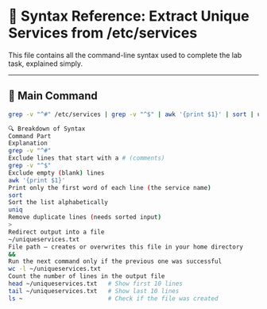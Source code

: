 # 🧾 Syntax Reference: Extract Unique Services from /etc/services

This file contains all the command-line syntax used to complete the lab task, explained simply.

---

## 🔹 Main Command

```bash
grep -v "^#" /etc/services | grep -v "^$" | awk '{print $1}' | sort | uniq > ~/uniqueservices.txt && wc -l ~/uniqueservices.txt

🔍 Breakdown of Syntax
Command Part
Explanation
grep -v "^#"
Exclude lines that start with a # (comments)
grep -v "^$"
Exclude empty (blank) lines
awk '{print $1}'
Print only the first word of each line (the service name)
sort
Sort the list alphabetically
uniq
Remove duplicate lines (needs sorted input)
>
Redirect output into a file
~/uniqueservices.txt
File path — creates or overwrites this file in your home directory
&&
Run the next command only if the previous one was successful
wc -l ~/uniqueservices.txt
Count the number of lines in the output file
head ~/uniqueservices.txt   # Show first 10 lines
tail ~/uniqueservices.txt   # Show last 10 lines
ls ~                        # Check if the file was created
